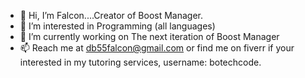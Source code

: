 - 👋 Hi, I’m Falcon....Creator of Boost Manager.
- 👀 I’m interested in Programming (all languages)
- 🌱 I’m currently working on The next iteration of Boost Manager
- 📫 Reach me at db55falcon@gmail.com or find me on fiverr if your interested in my tutoring services, username: botechcode.

<!---
db55falcon/db55falcon is a ✨ special ✨ repository because its `README.md` (this file) appears on your GitHub profile.
You can click the Preview link to take a look at your changes.
--->
